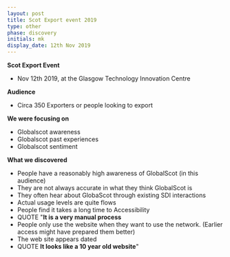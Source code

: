 ```yaml
---
layout: post
title: Scot Export event 2019
type: other
phase: discovery
initials: mk
display_date: 12th Nov 2019
---
```


**Scot Export Event**
- Nov 12th 2019,  at the Glasgow Technology Innovation Centre

**Audience**
- Circa 350 Exporters or people looking to export

**We were focusing on**
- Globalscot awareness
- Globalscot past experiences
- Globalscot sentiment

**What we discovered**
- People have a reasonably high awareness of GlobalScot (in this audience)
- They are not always accurate in what they think GlobalScot is
- They often hear about GlobaScot through existing SDI interactions
- Actual usage levels are quite flows
- People find it takes a long time to Accessibility
- QUOTE "**It is a very manual process**
- People only use the website when they want to use the network. (Earlier access might have prepared them better)
- The web site appears dated
- QUOTE **It looks like a 10 year old website**"

<!--more-->
